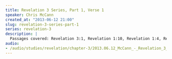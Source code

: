 ```yaml
--- 
title: Revelation 3 Series, Part 1, Verse 1
speaker: Chris McCann
created_at: "2013-06-12 21:00"
slug: revelation-3-series-part-1
series: revelation-3
description: |
  Passages covered: Revelation 3:1, Revelation 1:10, Revelation 1:4, Revelation 4:5, Isaiah 4;1, John 20:31.
audio: 
- /audio/studies/revelation/chapter-3/2013.06.12_McCann_-_Revelation_3_Series_Part_1.yaml
---
```

